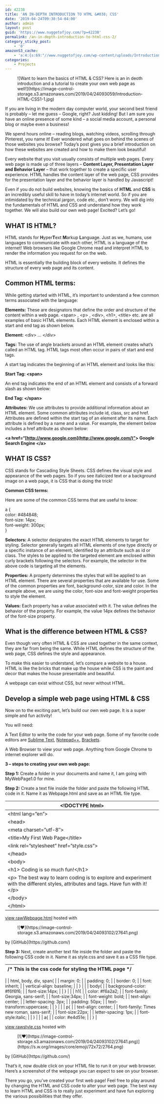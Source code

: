 ```yaml
---
id: 42238
title: 'AN IN-DEPTH INTRODUCTION TO HTML &#038; CSS'
date: '2019-04-24T09:30:54-04:00'
author: admin
layout: post
guid: 'https://www.nuggetofjoy.com/?p=42238'
permalink: /an-in-depth-introduction-to-html-css-2/
category_sticky_post:
    - '0'
amazonS3_cache:
    - 'a:4:{s:69:"//www.nuggetofjoy.com/wp-content/uploads/Introduction-HTML-CSS1-1.jpg";a:2:{s:2:"id";s:5:"42241";s:11:"source_type";s:13:"media-library";}s:86:"//image-control-storage.s3.amazonaws.com/2019/04/24093059/Introduction-HTML-CSS1-1.jpg";a:2:{s:2:"id";s:5:"42241";s:11:"source_type";s:13:"media-library";}s:50:"//www.nuggetofjoy.com/wp-content/uploads/27641.png";a:2:{s:2:"id";s:5:"42243";s:11:"source_type";s:13:"media-library";}s:67:"//image-control-storage.s3.amazonaws.com/2019/04/24093102/27641.png";a:2:{s:2:"id";s:5:"42243";s:11:"source_type";s:13:"media-library";}}'
categories:
    - Projects
---
```


<div class="wp-block-image"><figure class="aligncenter">![Want to learn the basics of HTML & CSS? Here is an in deoth introduction and a tutorial to create your own web page as well!](https://image-control-storage.s3.amazonaws.com/2019/04/24093059/Introduction-HTML-CSS1-1.jpg)</figure></div>If you are living in the modern day computer world, your second best friend is probably – let me guess – Google, right? Just kidding! But I am sure you have an online presence of some kind – a social media account, a personal blog or maybe even a business!

We spend hours online – reading blogs, watching videos, scrolling through Pinterest, you name it! Ever wondered what goes on behind the scenes of those websites you browse? Today’s post gives you a brief introduction on how these websites are created and how to make them look beautiful!

Every website that you visit usually consists of multiple web pages. Every web page is made up of three layers – **Content Layer, Presentation Layer and Behavior Layer** – that work together to create a specific user experience. HTML handles the content layer of the web page, CSS provides for the presentation layer and the behavior layer is handled by Javascript!

Even if you do not build websites, knowing the basics of **HTML** and **CSS** is an incredibly useful skill to have in today’s internet world. So if you are intimidated by the technical jargon, code etc., don’t worry. We will dig into the fundamentals of HTML and CSS and understand how they work together. We will also build our own web page! Excited? Let’s go!

## WHAT IS HTML?

HTML stands for **H**yper**T**ext **M**arkup **L**anguage. Just as we, humans, use languages to communicate with each other, HTML is a language of the internet! Web browsers like Google Chrome read and interpret HTML to render the information you request for on the web.

HTML is essentially the building block of every website. It defines the structure of every web page and its content.

## Common HTML terms:

While getting started with HTML, it’s important to understand a few common terms associated with the language:

**Elements:** These are designators that define the order and structure of the content within a web page. &lt;span&gt; , &lt;p&gt; , &lt;div&gt;, &lt;h1&gt;, &lt;title&gt; etc. are all examples of basic HTML elements. Each HTML element is enclosed within a start and end tag as shown below.

**Element:** &lt;div&gt; … &lt;/div&gt;

**Tags:** The use of angle brackets around an HTML element creates what’s called an HTML tag. HTML tags most often occur in pairs of start and end tags.

A start tag indicates the beginning of an HTML element and looks like this:

**Start Tag: &lt;span&gt;**

An end tag indicates the end of an HTML element and consists of a forward slash as shown below:

**End Tag: &lt;/span&gt;**

**Attributes:** We use attributes to provide additional information about an HTML element. Some common attributes include id, class, src and href. Attributes are defined within the start tag of an element after its name. Each attribute is defined by a name and a value. For example, the <a>element below includes a href attribute as shown below:</a>

**&lt;a href=“[http://www.google.com](http://www.google.com/)”&gt; Google Search Engine &lt;/a&gt;**

## WHAT IS CSS?

CSS stands for Cascading Style Sheets. CSS defines the visual style and appearance of the web pages. So if you see italicized text or a background image on a web page, it is CSS that is doing the trick!

**Common CSS terms:**

Here are some of the common CSS terms that are useful to know:

a {  
color: #484848;  
font-size: 14px;  
font-weight: 300px;  
}

**Selectors:** A selector designates the exact HTML elements to target for styling. Selector generally targets all HTML elements of one type directly or a specific instance of an element, identified by an attribute such as id or class. The styles to be applied to the targeted element are enclosed within curly brackets following the selectors. For example, the selector in the above code is targeting all the <a>elements.</a>

**Properties:** A property determines the styles that will be applied to an HTML element. There are several properties that are available for use. Some of the common properties are font, background-color, size and color. In the example above, we are using the color, font-size and font-weight properties to style the <a>element.</a>

**Values:** Each property has a value associated with it. The value defines the behavior of the property. For example, the value 14px defines the behavior of the font-size property.

## What is the difference between HTML &amp; CSS?

Even though very often HTML &amp; CSS are used together in the same context, they are far from being the same. While HTML defines the structure of the web page, CSS defines the style and appearance.

To make this easier to understand, let’s compare a website to a house. HTML is like the bricks that make up the house while CSS is the paint and decor that makes the house presentable and beautiful.

A webpage can exist without CSS, but never without HTML.

## Develop a simple web page using HTML &amp; CSS

Now on to the exciting part, let’s build our own web page. It is a super simple and fun activity!

You will need:

A Text Editor to write the code for your web page. Some of my favorite code editors are [Sublime Text](http://www.sublimetext.com/), [Notepad++](https://notepad-plus-plus.org/), [Brackets](http://brackets.io/).

A Web Browser to view your web page. Anything from Google Chrome to internet explorer will do.

**3 – steps to creating your own web page:**

**Step 1:** Create a folder in your documents and name it, I am going with MyWebPage1.0 for mine.

**Step 2:** Create a text file inside the folder and paste the following HTML code in it. Name it as Webpage.html and save as an HTML file type.

| &lt;!DOCTYPE html&gt; |
|---|
| &lt;html lang=”en”&gt; |
| &lt;head&gt; |
| &lt;meta charset=”utf-8″&gt; |
| &lt;title&gt;My First Web Page&lt;/title&gt; |
| &lt;link rel=”stylesheet” href=”style.css”&gt; |
| &lt;/head&gt; |
| &lt;body&gt; |
| &lt;h1&gt; Coding is so much fun!&lt;/h1&gt; |
| &lt;p&gt; The best way to learn coding is to explore and experiment with the different styles, attributes and tags. Have fun with it!&lt;/p&gt; |
| &lt;/body&gt; |
| &lt;/html&gt; |

[view raw](https://gist.github.com/Chaitra7/86784b6f5b01c6b327d2/raw/7b80d204b1153ac28f5ee18276677ea9a1ec0ceb/Webpage.html)[Webpage.html](https://gist.github.com/Chaitra7/86784b6f5b01c6b327d2#file-webpage-html) hosted with

<figure class="wp-block-image">![❤](https://image-control-storage.s3.amazonaws.com/2019/04/24093102/27641.png)</figure> by [GitHub](https://github.com/)

**Step 3:** Next, create another text file inside the folder and paste the following CSS code in it. Name it as style.css and save it as a CSS file type.

| /\* This is the css code for styling the HTML page \*/ |
|---|
|
| html, body, div, span{ |
| margin: 0; |
| padding: 0; |
| border: 0; |
| font: inherit; |
| vertical-align: baseline; |
| } |
|
| body{ |
| background-color: #f6f6f6; |
| font-size:14px; |
| } |
|
| h1{ |
| color: #f6a2a2; |
| font-family: Georgia, sans-serif; |
| font-size:34px; |
| font-weight: bold; |
| text-align: center; |
| letter-spacing: 3px; |
| padding: 50px; |
| text-transform:uppercase; |
| } |
|
| p{ |
| text-align: center; |
| font-family: Times new roman, sans-serif; |
| font-size:22px; |
| letter-spacing: 1px; |
| font-style:italic; |
| } |
|
| a{ |
| color: #e4d51e; |
| } |

[view raw](https://gist.github.com/Chaitra7/a8c645aaf26f7a96c92f/raw/87be0dc16100abea6b41e253fa57ba4d015ac52f/style.css)[style.css](https://gist.github.com/Chaitra7/a8c645aaf26f7a96c92f#file-style-css) hosted with

<figure class="wp-block-image">[![❤](https://image-control-storage.s3.amazonaws.com/2019/04/24093102/27641.png)](https://s.w.org/images/core/emoji/72x72/2764.png)</figure> by [GitHub](https://github.com/)

That’s it, now double click on your HTML file to run it on your web browser. Here’s a screenshot of the webpage you can expect to see on your browser.

There you go, you’ve created your first web page! Feel free to play around by changing the HTML and CSS code to alter your web page. The best way to learn HTML and CSS is to really just experiment and have fun exploring the various possibilities that they offer.
